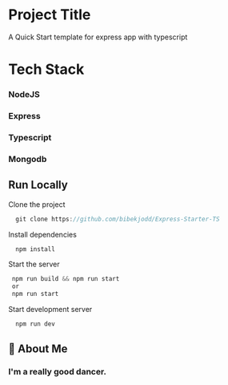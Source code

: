 # Project Title

A Quick Start template for express app with typescript

# Tech Stack

### NodeJS

### Express

### Typescript

### Mongodb

## Run Locally

Clone the project

```js
  git clone https://github.com/bibekjodd/Express-Starter-TS
```

Install dependencies

```js
  npm install
```

Start the server

```js
 npm run build && npm run start
 or
 npm run start
```

Start development server

```js
  npm run dev
```

## 🚀 About Me

### I'm a really good dancer.
